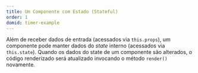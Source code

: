 ```yaml
---
title: Um Componente com Estado (Stateful)
order: 1
domid: timer-example
---
```


Além de receber dados de entrada (acessados via `this.props`), um componente pode manter dados do *state* interno (acessados via  `this.state`). Quando os dados do state de um componente são alterados, o código renderizado será atualizado invocando o método `render()` novamente.

